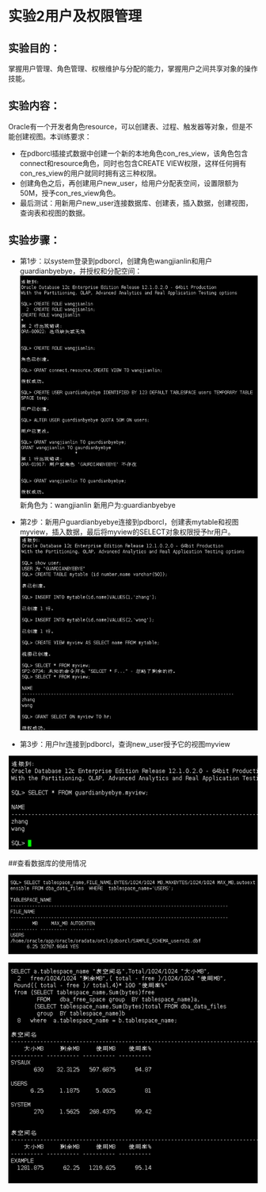 # 实验2用户及权限管理
## 实验目的：
 掌握用户管理、角色管理、权根维护与分配的能力，掌握用户之间共享对象的操作技能。
## 实验内容：
Oracle有一个开发者角色resource，可以创建表、过程、触发器等对象，但是不能创建视图。本训练要求：
* 在pdborcl插接式数据中创建一个新的本地角色con_res_view，该角色包含connect和resource角色，同时也包含CREATE VIEW权限，这样任何拥有con_res_view的用户就同时拥有这三种权限。
* 创建角色之后，再创建用户new_user，给用户分配表空间，设置限额为50M，授予con_res_view角色。
* 最后测试：用新用户new_user连接数据库、创建表，插入数据，创建视图，查询表和视图的数据。
## 实验步骤：
* 第1步：以system登录到pdborcl，创建角色wangjianlin和用户guardianbyebye，并授权和分配空间：
![result1](result1.jpg)
新角色为：wangjianlin
新用户为:guardianbyebye

* 第2步：新用户guardianbyebye连接到pdborcl，创建表mytable和视图myview，插入数据，最后将myview的SELECT对象权限授予hr用户。
![result2](result2.jpg)

* 第3步：用户hr连接到pdborcl，查询new_user授予它的视图myview

![result3](result3.jpg)

##查看数据库的使用情况

![result4](result4.jpg)

![result5](result5.jpg)